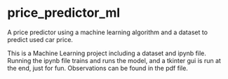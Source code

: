 # price_predictor_ml
A price predictor using a machine learning algorithm and a dataset to predict used car price.

This is a Machine Learning project including a dataset and ipynb file. Running the ipynb file
trains and runs the model, and a tkinter gui is run at the end, just for fun. Observations can
be found in the pdf file.